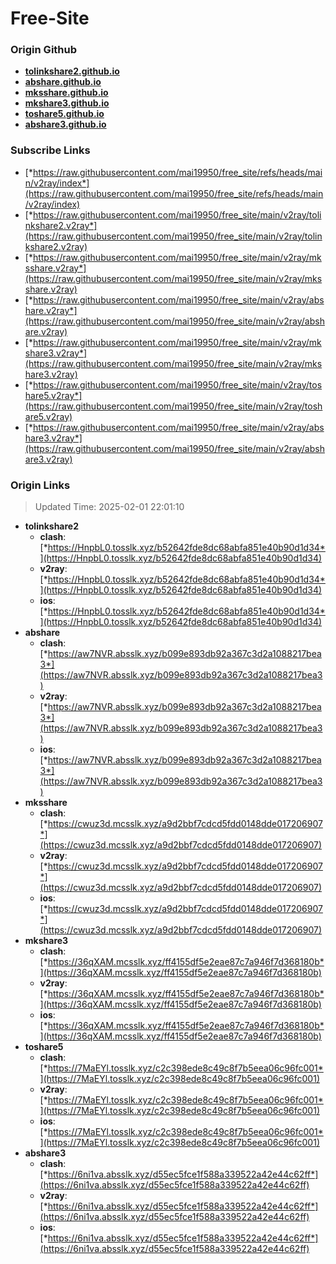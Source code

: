 # Free-Site

### Origin Github

- [**tolinkshare2.github.io**](https://github.com/tolinkshare2/tolinkshare2.github.io)
- [**abshare.github.io**](https://github.com/abshare/abshare.github.io)
- [**mksshare.github.io**](https://github.com/mksshare/mksshare.github.io)
- [**mkshare3.github.io**](https://github.com/mkshare3/mkshare3.github.io)
- [**toshare5.github.io**](https://github.com/toshare5/toshare5.github.io)
- [**abshare3.github.io**](https://github.com/abshare3/abshare3.github.io)

### Subscribe Links

- [*https://raw.githubusercontent.com/mai19950/free_site/refs/heads/main/v2ray/index*](https://raw.githubusercontent.com/mai19950/free_site/refs/heads/main/v2ray/index)
- [*https://raw.githubusercontent.com/mai19950/free_site/main/v2ray/tolinkshare2.v2ray*](https://raw.githubusercontent.com/mai19950/free_site/main/v2ray/tolinkshare2.v2ray)
- [*https://raw.githubusercontent.com/mai19950/free_site/main/v2ray/mksshare.v2ray*](https://raw.githubusercontent.com/mai19950/free_site/main/v2ray/mksshare.v2ray)
- [*https://raw.githubusercontent.com/mai19950/free_site/main/v2ray/abshare.v2ray*](https://raw.githubusercontent.com/mai19950/free_site/main/v2ray/abshare.v2ray)
- [*https://raw.githubusercontent.com/mai19950/free_site/main/v2ray/mkshare3.v2ray*](https://raw.githubusercontent.com/mai19950/free_site/main/v2ray/mkshare3.v2ray)
- [*https://raw.githubusercontent.com/mai19950/free_site/main/v2ray/toshare5.v2ray*](https://raw.githubusercontent.com/mai19950/free_site/main/v2ray/toshare5.v2ray)
- [*https://raw.githubusercontent.com/mai19950/free_site/main/v2ray/abshare3.v2ray*](https://raw.githubusercontent.com/mai19950/free_site/main/v2ray/abshare3.v2ray)

### Origin Links

> Updated Time: 2025-02-01 22:01:10

- **tolinkshare2**
  - **clash**: [*https://HnpbL0.tosslk.xyz/b52642fde8dc68abfa851e40b90d1d34*](https://HnpbL0.tosslk.xyz/b52642fde8dc68abfa851e40b90d1d34)
  - **v2ray**: [*https://HnpbL0.tosslk.xyz/b52642fde8dc68abfa851e40b90d1d34*](https://HnpbL0.tosslk.xyz/b52642fde8dc68abfa851e40b90d1d34)
  - **ios**: [*https://HnpbL0.tosslk.xyz/b52642fde8dc68abfa851e40b90d1d34*](https://HnpbL0.tosslk.xyz/b52642fde8dc68abfa851e40b90d1d34)
- **abshare**
  - **clash**: [*https://aw7NVR.absslk.xyz/b099e893db92a367c3d2a1088217bea3*](https://aw7NVR.absslk.xyz/b099e893db92a367c3d2a1088217bea3)
  - **v2ray**: [*https://aw7NVR.absslk.xyz/b099e893db92a367c3d2a1088217bea3*](https://aw7NVR.absslk.xyz/b099e893db92a367c3d2a1088217bea3)
  - **ios**: [*https://aw7NVR.absslk.xyz/b099e893db92a367c3d2a1088217bea3*](https://aw7NVR.absslk.xyz/b099e893db92a367c3d2a1088217bea3)
- **mksshare**
  - **clash**: [*https://cwuz3d.mcsslk.xyz/a9d2bbf7cdcd5fdd0148dde017206907*](https://cwuz3d.mcsslk.xyz/a9d2bbf7cdcd5fdd0148dde017206907)
  - **v2ray**: [*https://cwuz3d.mcsslk.xyz/a9d2bbf7cdcd5fdd0148dde017206907*](https://cwuz3d.mcsslk.xyz/a9d2bbf7cdcd5fdd0148dde017206907)
  - **ios**: [*https://cwuz3d.mcsslk.xyz/a9d2bbf7cdcd5fdd0148dde017206907*](https://cwuz3d.mcsslk.xyz/a9d2bbf7cdcd5fdd0148dde017206907)
- **mkshare3**
  - **clash**: [*https://36qXAM.mcsslk.xyz/ff4155df5e2eae87c7a946f7d368180b*](https://36qXAM.mcsslk.xyz/ff4155df5e2eae87c7a946f7d368180b)
  - **v2ray**: [*https://36qXAM.mcsslk.xyz/ff4155df5e2eae87c7a946f7d368180b*](https://36qXAM.mcsslk.xyz/ff4155df5e2eae87c7a946f7d368180b)
  - **ios**: [*https://36qXAM.mcsslk.xyz/ff4155df5e2eae87c7a946f7d368180b*](https://36qXAM.mcsslk.xyz/ff4155df5e2eae87c7a946f7d368180b)
- **toshare5**
  - **clash**: [*https://7MaEYl.tosslk.xyz/c2c398ede8c49c8f7b5eea06c96fc001*](https://7MaEYl.tosslk.xyz/c2c398ede8c49c8f7b5eea06c96fc001)
  - **v2ray**: [*https://7MaEYl.tosslk.xyz/c2c398ede8c49c8f7b5eea06c96fc001*](https://7MaEYl.tosslk.xyz/c2c398ede8c49c8f7b5eea06c96fc001)
  - **ios**: [*https://7MaEYl.tosslk.xyz/c2c398ede8c49c8f7b5eea06c96fc001*](https://7MaEYl.tosslk.xyz/c2c398ede8c49c8f7b5eea06c96fc001)
- **abshare3**
  - **clash**: [*https://6ni1va.absslk.xyz/d55ec5fce1f588a339522a42e44c62ff*](https://6ni1va.absslk.xyz/d55ec5fce1f588a339522a42e44c62ff)
  - **v2ray**: [*https://6ni1va.absslk.xyz/d55ec5fce1f588a339522a42e44c62ff*](https://6ni1va.absslk.xyz/d55ec5fce1f588a339522a42e44c62ff)
  - **ios**: [*https://6ni1va.absslk.xyz/d55ec5fce1f588a339522a42e44c62ff*](https://6ni1va.absslk.xyz/d55ec5fce1f588a339522a42e44c62ff)
